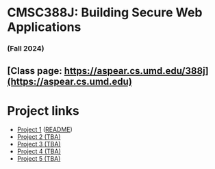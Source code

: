 # CMSC388J: Building Secure Web Applications
### (Fall 2024)

## [Class page: https://aspear.cs.umd.edu/388j](https://aspear.cs.umd.edu)

# Project links
 - [Project 1]() ([README](fall2024/projects/project01.md))
 - [Project 2 (TBA)]() 
 - [Project 3 (TBA)]() 
 - [Project 4 (TBA)]() 
 - [Project 5 (TBA)]() 
